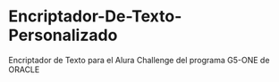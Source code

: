 # Encriptador-De-Texto-Personalizado
Encriptador de Texto para el Alura Challenge del programa G5-ONE de ORACLE
